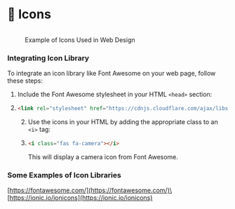 # 🦄 Icons

<figure><img src="https://gitbookio.github.io/onboarding-template-images/interactive-hero.png" alt=""><figcaption><p>Example of Icons Used in Web Design</p></figcaption></figure>

### Integrating Icon Library

To integrate an icon library like Font Awesome on your web page, follow these steps:

1. Include the Font Awesome stylesheet in your HTML `<head>` section:
2. ```html
   <link rel="stylesheet" href="https://cdnjs.cloudflare.com/ajax/libs/font-awesome/6.0.0-beta3/css/all.min.css">
   ```
   2. Use the icons in your HTML by adding the appropriate class to an `<i>` tag:
   3.  ```html
       <i class="fas fa-camera"></i>
       ```

       This will display a camera icon from Font Awesome.

### Some Examples of Icon Libraries

[https://fontawesome.com/](https://fontawesome.com/)\
[https://ionic.io/ionicons](https://ionic.io/ionicons)
